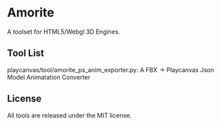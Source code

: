 # Amorite

A toolset for HTML5/Webgl 3D Engines.

## Tool List

playcanvas/tool/amorite_ps_anim_exporter.py: A FBX -> Playcanvas Json Model Animatation Converter

## License

All tools are released under the MIT license.
